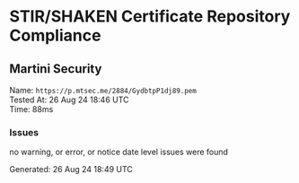 # STIR/SHAKEN Certificate Repository Compliance

## Martini Security

Name: `https://p.mtsec.me/2884/GydbtpP1dj89.pem`\
Tested At: 26 Aug 24 18:46 UTC\
Time: 88ms

### Issues

no warning, or error, or notice date level issues were found

Generated: 26 Aug 24 18:49 UTC